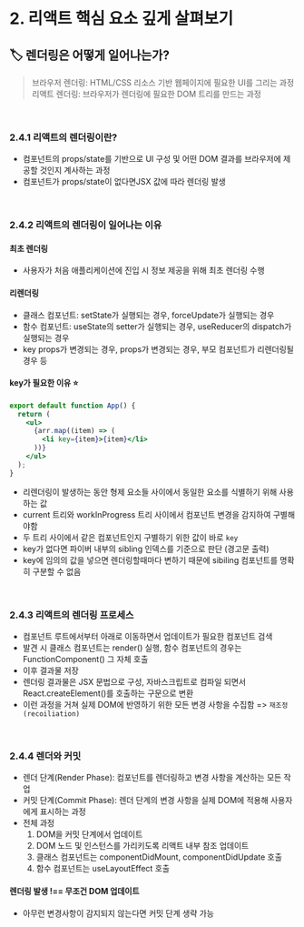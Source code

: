 # 2. 리액트 핵심 요소 깊게 살펴보기

## 🏷 렌더링은 어떻게 일어나는가?

> 브라우저 렌더링: HTML/CSS 리소스 기반 웹페이지에 필요한 UI를 그리는 과정<br />
> 리액트 렌더링: 브라우저가 렌더링에 필요한 DOM 트리를 만드는 과정

<br />

### 2.4.1 리액트의 렌더링이란?

- 컴포넌트의 props/state를 기반으로 UI 구성 및 어떤 DOM 결과를 브라우저에 제공할 것인지 계사하는 과정
- 컴포넌트가 props/state이 없다면JSX 값에 따라 렌더링 발생

<br />

### 2.4.2 리액트의 렌더링이 일어나는 이유

#### 최초 렌더링

- 사용자가 처음 애플리케이션에 진입 시 정보 제공을 위해 최초 렌더링 수행

#### 리렌더링

- 클래스 컴포넌트: setState가 실행되는 경우, forceUpdate가 실행되는 경우
- 함수 컴포넌트: useState의 setter가 실행되는 경우, useReducer의 dispatch가 실행되는 경우
- key props가 변경되는 경우, props가 변경되는 경우, 부모 컴포넌트가 리렌더링될 경우 등

#### key가 필요한 이유 ⭐️

```jsx
export default function App() {
  return (
    <ul>
      {arr.map((item) => (
        <li key={item}>{item}</li>
      ))}
    </ul>
  );
}
```

- 리렌더링이 발생하는 동안 형제 요소들 사이에서 동일한 요소를 식별하기 위해 사용하는 값
- current 트리와 workInProgress 트리 사이에서 컴포넌트 변경을 감지하여 구별해야함
- 두 트리 사이에서 같은 컴포넌트인지 구별하기 위한 값이 바로 `key`
- key가 없다면 파이버 내부의 sibling 인덱스를 기준으로 판단 (경고문 출력)
- key에 임의의 값을 넣으면 렌더링할때마다 변하기 때문에 sibiling 컴포넌트를 명확히 구분할 수 없음

<br />

### 2.4.3 리액트의 렌더링 프로세스

- 컴포넌트 루트에서부터 아래로 이동하면서 업데이트가 필요한 컴포넌트 검색
- 발견 시 클래스 컴포넌트는 render() 실행, 함수 컴포넌트의 경우는 FunctionComponent() 그 자체 호출
- 이후 결과물 저장
- 렌더링 결과물은 JSX 문법으로 구성, 자바스크립트로 컴파일 되면서 React.createElement()를 호출하는 구문으로 변환
- 이런 과정을 거쳐 실제 DOM에 반영하기 위한 모든 변경 사항을 수집함 => `재조정 (recoiliation)`

<br />

### 2.4.4 렌더와 커밋

- 렌더 단계(Render Phase): 컴포넌트를 렌더링하고 변경 사항을 계산하는 모든 작업
- 커밋 단계(Commit Phase): 렌더 단계의 변경 사항을 실제 DOM에 적용해 사용자에게 표시하는 과정
- 전체 과정
  1. DOM을 커밋 단계에서 업데이트
  2. DOM 노드 및 인스턴스를 가리키도록 리액트 내부 참조 업데이트
  3. 클래스 컴포넌트는 componentDidMount, componentDidUpdate 호출
  4. 함수 컴포넌트는 useLayoutEffect 호출

#### 렌더링 발생 !== 무조건 DOM 업데이트

- 아무런 변경사항이 감지되지 않는다면 커밋 단계 생략 가능

<br />
